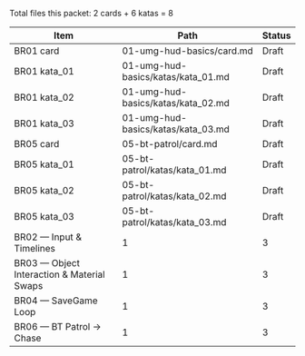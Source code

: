 Total files this packet: 2 cards + 6 katas = 8


| Item | Path | Status |
|---|---|---|
| BR01 card | 01-umg-hud-basics/card.md | Draft |
| BR01 kata_01 | 01-umg-hud-basics/katas/kata_01.md | Draft |
| BR01 kata_02 | 01-umg-hud-basics/katas/kata_02.md | Draft |
| BR01 kata_03 | 01-umg-hud-basics/katas/kata_03.md | Draft |
| BR05 card | 05-bt-patrol/card.md | Draft |
| BR05 kata_01 | 05-bt-patrol/katas/kata_01.md | Draft |
| BR05 kata_02 | 05-bt-patrol/katas/kata_02.md | Draft |
| BR05 kata_03 | 05-bt-patrol/katas/kata_03.md | Draft |
| BR02 — Input & Timelines | 1 | 3 | Draft |
| BR03 — Object Interaction & Material Swaps | 1 | 3 | Draft |
| BR04 — SaveGame Loop | 1 | 3 | Draft |
| BR06 — BT Patrol → Chase | 1 | 3 | Draft |

